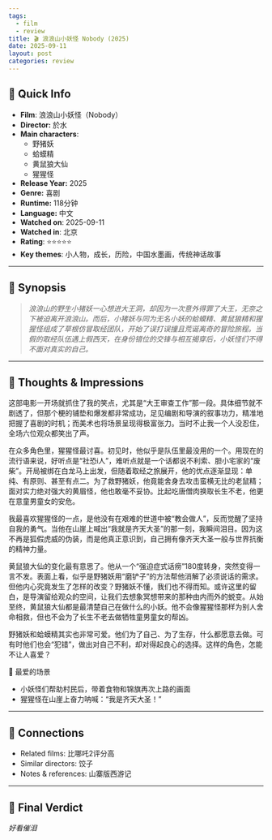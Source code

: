 ```yaml
---
tags:
  - film
  - review
title: 🎬 浪浪山小妖怪 Nobody (2025)
date: 2025-09-11
layout: post
categories: review
---
```

## 📌 Quick Info

- **Film**: 浪浪山小妖怪（Nobody）
- **Director:** 於水
- **Main characters**: 
	- 野猪妖
	- 蛤蟆精
	- 黄鼠狼大仙
	- 猩猩怪
- **Release Year:** 2025
- **Genre:** 喜剧
- **Runtime:** 118分钟
- **Language:** 中文
- **Watched on**: 2025-09-11
- **Watched in**: 北京
- **Rating**: ⭐⭐⭐⭐⭐
- **Key themes**: 小人物，成长，历险，中国水墨画，传统神话故事

---

## 📝 Synopsis

> *浪浪山的野生小猪妖一心想进大王洞，却因为一次意外得罪了大王，无奈之下被迫离开浪浪山。而后，小猪妖与同为无名小妖的蛤蟆精、黄鼠狼精和猩猩怪组成了草根仿冒取经团队，开始了误打误撞且荒诞离奇的冒险旅程。当假的取经队伍遇上假西天，在身份错位的交锋与相互揭穿后，小妖怪们不得不面对真实的自己。*

---

## 💭 Thoughts & Impressions

这部电影一开场就抓住了我的笑点，尤其是“大王审查工作”那一段。具体细节就不剧透了，但那个梗的铺垫和爆发都非常成功，足见编剧和导演的叙事功力，精准地把握了喜剧的时机；而美术也将场景呈现得极富张力。当时不止我一个人没忍住，全场六位观众都笑出了声。

在众多角色里，猩猩怪最讨喜。初见时，他似乎是队伍里最没用的一个。用现在的流行语来说，好听点是“社恐i人”，难听点就是一个话都说不利索、胆小宅家的“废柴”。开局被绑在白龙马上出发，但随着取经之旅展开，他的优点逐渐显现：单纯、有原则、甚至有点二。为了救野猪妖，他竟能舍身去攻击蛮横无比的老鼠精；面对实力绝对强大的黄眉怪，他也敢毫不妥协。比起吃唐僧肉换取长生不老，他更在意童男童女的安危。

我最喜欢猩猩怪的一点，是他没有在艰难的世道中被“教会做人”，反而觉醒了坚持自我的勇气。当他在山崖上喊出“我就是齐天大圣”的那一刻，我瞬间泪目。因为这不再是狐假虎威的伪装，而是他真正意识到，自己拥有像齐天大圣一般与世界抗衡的精神力量。

黄鼠狼大仙的变化最有意思了。他从一个“强迫症式话痨”180度转身，突然变得一言不发。表面上看，似乎是野猪妖用“磨铲子”的方法帮他消解了必须说话的需求。但他内心究竟发生了怎样的改变？野猪妖不懂，我们也不得而知。或许这里的留白，是导演留给观众的空间，让我们去想象冥想带来的那种由内而外的蜕变。从始至终，黄鼠狼大仙都是最清楚自己在做什么的小妖。他不会像猩猩怪那样为别人舍命相救，但也不会为了长生不老去做牺牲童男童女的帮凶。

野猪妖和蛤蟆精其实也非常可爱。他们为了自己、为了生存，什么都愿意去做。可有时他们也会“犯错”，做出对自己不利，却对得起良心的选择。这样的角色，怎能不让人喜爱？

🌟 最爱的场景
- 小妖怪们帮助村民后，带着食物和锦旗再次上路的画面
- 猩猩怪在山崖上奋力呐喊：“我是齐天大圣！”

---

## 🔗 Connections

- Related films: 比哪吒2评分高
- Similar directors: 饺子
- Notes & references: 山寨版西游记

---

## 🎯 Final Verdict

*好看催泪*
